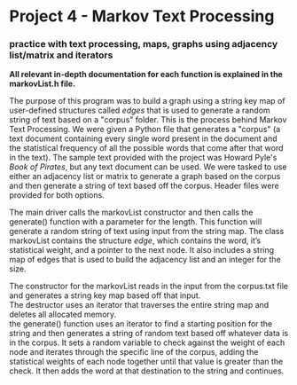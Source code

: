 # Project 4 - Markov Text Processing

### practice with text processing, maps, graphs using adjacency list/matrix and iterators

**All relevant in-depth documentation for each function is explained in the markovList.h file.**

The purpose of this program was to build a graph using a string key map of user-defined structures called *edges* that is used to generate a random string of text based on a "corpus" folder. This is the process behind Markov Text Processing. We were given a Python file that generates a "corpus" (a text document containing every single word present in the document and the statistical frequency of all the possible words that come after that word in the text). The sample text provided with the project was Howard Pyle's *Book of Pirates*, but any text document can be used. We were tasked to use either an adjacency list or matrix to generate a graph based on the corpus and then generate a string of text based off the corpus. Header files were provided for both options.

The main driver calls the markovList constructor and then calls the generate() function with a parameter for the length. This function will generate a random string of text using input from the string map.
The class markovList contains the structure *edge*, which contains the word, it’s statistical weight, and a pointer to the next node. It also includes a string map of edges that is used to build the adjacency list and an integer for the size. 

The constructor for the markovList reads in the input from the corpus.txt file and generates a string key map based off that input. <br />The destructor uses an iterator that traverses the entire string map and deletes all allocated memory. <br />the generate() function uses an iterator to find a starting position for the string and then generates a string of random text based off whatever data is in the corpus. It sets a random variable to check against the weight of each node and iterates through the specific line of the corpus, adding the statistical weights of each node together until that value is greater than the check. It then adds the word at that destination to the string and continues.
